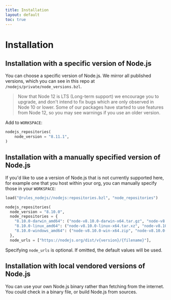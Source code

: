 ```yaml
---
title: Installation
layout: default
toc: true
---
```


# Installation

## Installation with a specific version of Node.js

You can choose a specific version of Node.js. We mirror all published versions, which you can see in this repo at `/nodejs/private/node_versions.bzl`.

> Now that Node 12 is LTS (Long-term support) we encourage you to upgrade, and don't intend to fix bugs which are only observed in Node 10 or lower.
> Some of our packages have started to use features from Node 12, so you may see warnings if you use an older version.

Add to `WORKSPACE`:

```python
nodejs_repositories(
    node_version = "8.11.1",
)
```

## Installation with a manually specified version of Node.js

If you'd like to use a version of Node.js that is not currently supported here,
for example one that you host within your org, you can manually specify those in your `WORKSPACE`:

```python
load("@rules_nodejs//nodejs:repositories.bzl", "node_repositories")

nodejs_repositories(
  node_version = "8.10.0",
  node_repositories = {
    "8.10.0-darwin_amd64": ("node-v8.10.0-darwin-x64.tar.gz", "node-v8.10.0-darwin-x64", "7d77bd35bc781f02ba7383779da30bd529f21849b86f14d87e097497671b0271"),
    "8.10.0-linux_amd64": ("node-v8.10.0-linux-x64.tar.xz", "node-v8.10.0-linux-x64", "92220638d661a43bd0fee2bf478cb283ead6524f231aabccf14c549ebc2bc338"),
    "8.10.0-windows_amd64": ("node-v8.10.0-win-x64.zip", "node-v8.10.0-win-x64", "936ada36cb6f09a5565571e15eb8006e45c5a513529c19e21d070acf0e50321b"),
  },
  node_urls = ["https://nodejs.org/dist/v{version}/{filename}"],
```

Specifying `node_urls` is optional. If omitted, the default values will be used.

## Installation with local vendored versions of Node.js

You can use your own Node.js binary rather than fetching from the internet.
You could check in a binary file, or build Node.js from sources.
